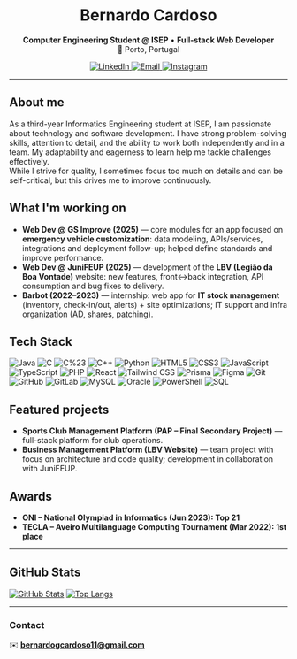 <div align="center">

# Bernardo Cardoso

**Computer Engineering Student @ ISEP** • **Full-stack Web Developer**  
📍 Porto, Portugal

<p align="center">
  <a href="https://www.linkedin.com/in/bernardo-cardoso-596b44369" title="LinkedIn">
    <img src="https://img.shields.io/badge/LinkedIn-0A66C2?style=for-the-badge&logo=linkedin&logoColor=white" alt="LinkedIn" />
  </a>
  <a href="mailto:bernardogcardoso11@gmail.com" title="Email">
    <img src="https://img.shields.io/badge/Email-EA4335?style=for-the-badge&logo=gmail&logoColor=white" alt="Email" />
  </a>
  <a href="https://www.instagram.com/__bernardo_cardoso__/" title="Instagram">
    <img src="https://img.shields.io/badge/Instagram-E4405F?style=for-the-badge&logo=instagram&logoColor=white" alt="Instagram" />
  </a>
</p>

</div>

---

## About me
As a third-year Informatics Engineering student at ISEP, I am passionate about technology and software development. I have strong problem-solving skills, attention to detail, and the ability to work both independently and in a team. My adaptability and eagerness to learn help me tackle challenges effectively.  
While I strive for quality, I sometimes focus too much on details and can be self-critical, but this drives me to improve continuously.

## What I'm working on
- **Web Dev @ GS Improve (2025)** — core modules for an app focused on **emergency vehicle customization**: data modeling, APIs/services, integrations and deployment follow-up; helped define standards and improve performance.
- **Web Dev @ JuniFEUP (2025)** — development of the **LBV (Legião da Boa Vontade)** website: new features, front↔back integration, API consumption and bug fixes to delivery.
- **Barbot (2022–2023)** — internship: web app for **IT stock management** (inventory, check-in/out, alerts) + site optimizations; IT support and infra organization (AD, shares, patching).

## Tech Stack
![Java](https://img.shields.io/badge/Java-ED8B00?style=flat&logo=openjdk&logoColor=white)
![C](https://img.shields.io/badge/C-00599C?style=flat&logo=c&logoColor=white)
![C%23](https://img.shields.io/badge/C%23-239120?style=flat&logo=c-sharp&logoColor=white)
![C++](https://img.shields.io/badge/C%2B%2B-00599C?style=flat&logo=c%2B%2B&logoColor=white)
![Python](https://img.shields.io/badge/Python-3776AB?style=flat&logo=python&logoColor=white)
![HTML5](https://img.shields.io/badge/HTML5-E34F26?style=flat&logo=html5&logoColor=white)
![CSS3](https://img.shields.io/badge/CSS3-1572B6?style=flat&logo=css3&logoColor=white)
![JavaScript](https://img.shields.io/badge/JavaScript-F7DF1E?style=flat&logo=javascript&logoColor=black)
![TypeScript](https://img.shields.io/badge/TypeScript-3178C6?style=flat&logo=typescript&logoColor=white)
![PHP](https://img.shields.io/badge/PHP-777BB4?style=flat&logo=php&logoColor=white)
![React](https://img.shields.io/badge/React-20232A?style=flat&logo=react&logoColor=61DAFB)
![Tailwind CSS](https://img.shields.io/badge/Tailwind%20CSS-06B6D4?style=flat&logo=tailwindcss&logoColor=white)
![Prisma](https://img.shields.io/badge/Prisma-2D3748?style=flat&logo=prisma&logoColor=white)
![Figma](https://img.shields.io/badge/Figma-F24E1E?style=flat&logo=figma&logoColor=white)
![Git](https://img.shields.io/badge/Git-F05032?style=flat&logo=git&logoColor=white)
![GitHub](https://img.shields.io/badge/GitHub-181717?style=flat&logo=github&logoColor=white)
![GitLab](https://img.shields.io/badge/GitLab-FC6D26?style=flat&logo=gitlab&logoColor=white)
![MySQL](https://img.shields.io/badge/MySQL-4479A1?style=flat&logo=mysql&logoColor=white)
![Oracle](https://img.shields.io/badge/Oracle-F80000?style=flat&logo=oracle&logoColor=white)
![PowerShell](https://img.shields.io/badge/PowerShell-5391FE?style=flat&logo=powershell&logoColor=white)
![SQL](https://img.shields.io/badge/SQL-025E8C?style=flat)

## Featured projects
- **Sports Club Management Platform (PAP – Final Secondary Project)** — full-stack platform for club operations.  
- **Business Management Platform (LBV Website)** — team project with focus on architecture and code quality; development in collaboration with JuniFEUP.

## Awards
- **ONI – National Olympiad in Informatics (Jun 2023): Top 21**  
- **TECLA – Aveiro Multilanguage Computing Tournament (Mar 2022): 1st place**

---

## GitHub Stats
[![GitHub Stats](https://github-readme-stats.vercel.app/api?username=BernardCardoso11&show_icons=true&theme=transparent)](https://github.com/anuraghazra/github-readme-stats)
[![Top Langs](https://github-readme-stats.vercel.app/api/top-langs/?username=BernardCardoso11&layout=compact&theme=transparent)](https://github.com/anuraghazra/github-readme-stats)

---

### Contact
✉️ **bernardogcardoso11@gmail.com**
